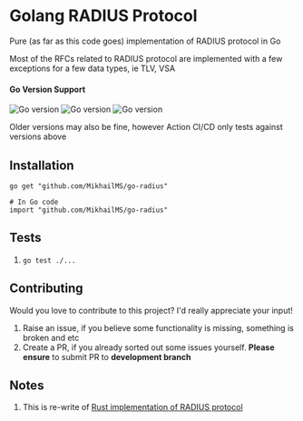# Golang RADIUS Protocol
Pure (as far as this code goes) implementation of RADIUS protocol in Go

Most of the RFCs related to RADIUS protocol are implemented with a few exceptions for a few data types, ie TLV, VSA

#### Go Version Support
![Go version](https://img.shields.io/badge/Go-1.20-brightgreen.svg)
![Go version](https://img.shields.io/badge/Go-1.19-brightgreen.svg)
![Go version](https://img.shields.io/badge/Go-1.18-brightgreen.svg)

Older versions may also be fine, however Action CI/CD only tests against versions above


## Installation
```
go get "github.com/MikhailMS/go-radius"

# In Go code
import "github.com/MikhailMS/go-radius"
```

## Tests
1. `go test ./...`


## Contributing
Would you love to contribute to this project? I'd really appreciate your input!

1. Raise an issue, if you believe some functionality is missing, something is broken and etc
2. Create a PR, if you already sorted out some issues yourself. **Please ensure** to submit PR to **development branch**


## Notes
1. This is re-write of [Rust implementation of RADIUS protocol](https://github.com/MikhailMS/rust-radius)
